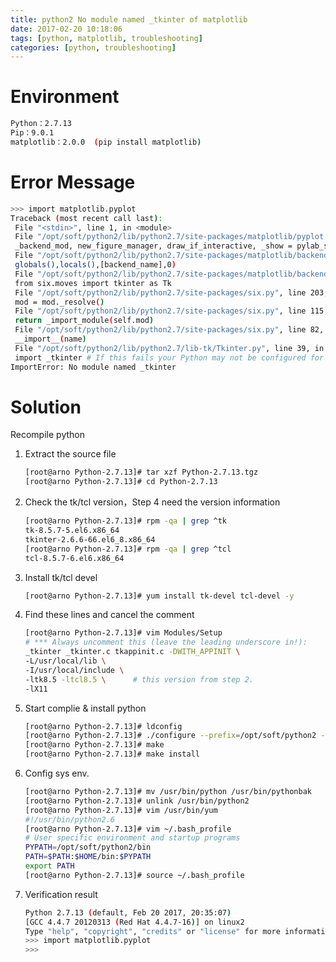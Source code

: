 ```yaml
---
title: python2 No module named _tkinter of matplotlib
date: 2017-02-20 10:18:06
tags: [python, matplotlib, troubleshooting]
categories: [python, troubleshooting]
---
```


# Environment
```bash
Python：2.7.13
Pip：9.0.1
matplotlib：2.0.0  (pip install matplotlib)
```


# Error Message
```bash
>>> import matplotlib.pyplot
Traceback (most recent call last):
 File "<stdin>", line 1, in <module>
 File "/opt/soft/python2/lib/python2.7/site-packages/matplotlib/pyplot.py", line 115, in <module>
 _backend_mod, new_figure_manager, draw_if_interactive, _show = pylab_setup()
 File "/opt/soft/python2/lib/python2.7/site-packages/matplotlib/backends/__init__.py", line 32, in pylab_setup
 globals(),locals(),[backend_name],0)
 File "/opt/soft/python2/lib/python2.7/site-packages/matplotlib/backends/backend_tkagg.py", line 6, in <module>
 from six.moves import tkinter as Tk
 File "/opt/soft/python2/lib/python2.7/site-packages/six.py", line 203, in load_module
 mod = mod._resolve()
 File "/opt/soft/python2/lib/python2.7/site-packages/six.py", line 115, in _resolve
 return _import_module(self.mod)
 File "/opt/soft/python2/lib/python2.7/site-packages/six.py", line 82, in _import_module
 __import__(name)
 File "/opt/soft/python2/lib/python2.7/lib-tk/Tkinter.py", line 39, in <module>
 import _tkinter # If this fails your Python may not be configured for Tk
ImportError: No module named _tkinter
```

<!--more-->

# Solution
Recompile python

1. Extract the source file
    ```bash
    [root@arno Python-2.7.13]# tar xzf Python-2.7.13.tgz
    [root@arno Python-2.7.13]# cd Python-2.7.13
    ```

2. Check the tk/tcl version，Step 4 need the version information
    ```bash
    [root@arno Python-2.7.13]# rpm -qa | grep ^tk
    tk-8.5.7-5.el6.x86_64
    tkinter-2.6.6-66.el6_8.x86_64
    [root@arno Python-2.7.13]# rpm -qa | grep ^tcl
    tcl-8.5.7-6.el6.x86_64
    ```

3. Install tk/tcl devel
    ```bash
    [root@arno Python-2.7.13]# yum install tk-devel tcl-devel -y
    ```

4. Find these lines and cancel the comment
    ```bash
    [root@arno Python-2.7.13]# vim Modules/Setup
    # *** Always uncomment this (leave the leading underscore in!):
    _tkinter _tkinter.c tkappinit.c -DWITH_APPINIT \
    -L/usr/local/lib \
    -I/usr/local/include \
    -ltk8.5 -ltcl8.5 \      # this version from step 2.
    -lX11
    ```

5. Start complie & install python
    ```bash
    [root@arno Python-2.7.13]# ldconfig
    [root@arno Python-2.7.13]# ./configure --prefix=/opt/soft/python2 --with-ensurepip=install
    [root@arno Python-2.7.13]# make
    [root@arno Python-2.7.13]# make install
    ```

6. Config sys env.
    ```bash
    [root@arno Python-2.7.13]# mv /usr/bin/python /usr/bin/pythonbak
    [root@arno Python-2.7.13]# unlink /usr/bin/python2
    [root@arno Python-2.7.13]# vim /usr/bin/yum
    #!/usr/bin/python2.6
    [root@arno Python-2.7.13]# vim ~/.bash_profile
    # User specific environment and startup programs
    PYPATH=/opt/soft/python2/bin
    PATH=$PATH:$HOME/bin:$PYPATH
    export PATH
    [root@arno Python-2.7.13]# source ~/.bash_profile
    ```

7. Verification result
    ```bash
    Python 2.7.13 (default, Feb 20 2017, 20:35:07)
    [GCC 4.4.7 20120313 (Red Hat 4.4.7-16)] on linux2
    Type "help", "copyright", "credits" or "license" for more information.
    >>> import matplotlib.pyplot
    >>>
    ```

